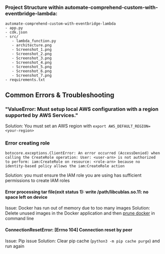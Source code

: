 
### Project Structure within automate-comprehend-custom-with-eventbridge-lambda:
```
automate-comprehend-custom-with-eventbridge-lambda
- app.py
- cdk.json
- src/
   - lambda_function.py
   - architecture.png
   - Screenshot_1.png
   - Screenshot_2.png
   - Screenshot_3.png
   - Screenshot_4.png
   - Screenshot_5.png
   - Screenshot_6.png
   - Screenshot_7.png
- requirements.txt
```

## Common Errors & Troubleshooting

### "ValueError: Must setup local AWS configuration with a region supported by AWS Services."
Solution: You must set an AWS region with `export AWS_DEFAULT_REGION=<your-region>`

### Error creating role
```
botocore.exceptions.ClientError: An error occurred (AccessDenied) when calling the CreateRole operation: User: <user-arn> is not authorized to perform: iam:CreateRole on resource: <role-arn> because no identity-based policy allows the iam:CreateRole action
```
Solution: you must ensure the IAM role you are using has sufficient permissions to create IAM roles

#### Error processing tar file(exit status 1): write /path/libcublas.so.11: no space left on device
Issue: Docker has run out of memory due to too many images
Solution: Delete unused images in the Docker application and then [prune docker](https://docs.docker.com/config/pruning/) in command line 

#### ConnectionResetError: [Errno 104] Connection reset by peer
Issue: Pip issue
Solution: Clear pip cache (`python3 -m pip cache purge`) and run again
